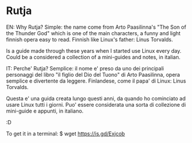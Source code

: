 # Rutja
EN:
Why Rutja? 
Simple: the name come from Arto Paasilinna's "The Son of the Thunder God" which is one of the main characters, 
a funny and light finnish opera easy to read. 
Finnish like Linux's father: Linus Torvalds. 

Is a guide made through these years when I started use Linux every day. Could be a considered a collection of a mini-guides and notes, in italian.

IT:
Perche' Rutja?
Semplice: il nome e' preso da uno dei principali personaggi del libro "il figlio del Dio del Tuono" di Arto Paasilinna, opera semplice e divertente 
da leggere.
Finlandese, come il papa' di Linux: Linus Torvalds.

Questa e' una guida creata lungo questi anni, da quando ho cominciato ad usare Linux tutti i giorni. Puo' essere considerata una sorta di collezione di mini-guide e appunti, in italiano.

:D

To get it in a terminal:
$ wget https://is.gd/Exjcob 

